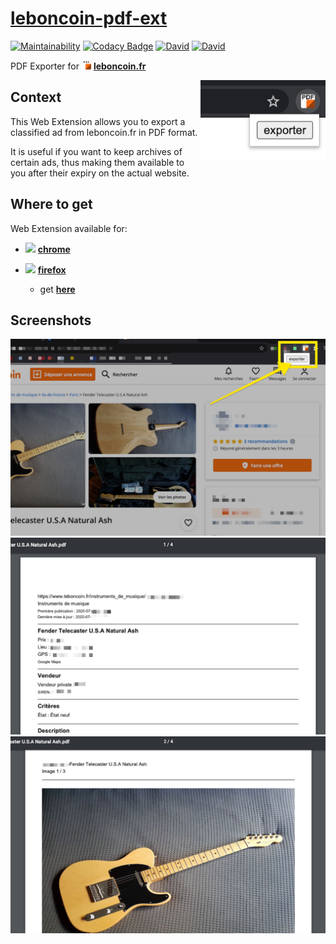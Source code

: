# [leboncoin-pdf-ext](https://github.com/bamdadsabbagh/leboncoin-pdf-ext)

[![Maintainability](https://api.codeclimate.com/v1/badges/90c2b2e5d1c33e53448d/maintainability)](https://codeclimate.com/github/bamdadsabbagh/leboncoin-pdf-ext/maintainability)
[![Codacy Badge](https://app.codacy.com/project/badge/Grade/541249b0c60f4948819bdde8906be1b5)](https://www.codacy.com/manual/bamdadsabbagh/leboncoin-pdf-ext?utm_source=github.com&amp;utm_medium=referral&amp;utm_content=bamdadsabbagh/leboncoin-pdf-ext&amp;utm_campaign=Badge_Grade)
[![David](https://img.shields.io/david/bamdadsabbagh/leboncoin-pdf-ext)](##)
[![David](https://img.shields.io/david/dev/bamdadsabbagh/leboncoin-pdf-ext)](##)

PDF Exporter for <img width=15 src="./src/assets/icon.png"> [**leboncoin.fr**](https://www.leboncoin.fr/)

<img align=right width=200 src="./assets/screenshots/promo_small.jpg">

## Context

This Web Extension allows you to export a classified ad from leboncoin.fr
in PDF format.

It is useful if you want to keep archives of certain ads,
thus making them available to you after their expiry on the actual website.

## Where to get

Web Extension available for:

- <img height=15 src="https://icons.iconarchive.com/icons/cornmanthe3rd/plex/256/Internet-chrome-icon.png"> [**chrome**](https://www.google.com/chrome/)

- <img height=15 src="https://icons.iconarchive.com/icons/cornmanthe3rd/plex/256/Internet-firefox-icon.png"> [**firefox**](https://www.mozilla.org/en-US/firefox/new/)
  - get [**here**](https://addons.mozilla.org/en-US/firefox/addon/leboncoin-pdf/)

## Screenshots

<p align=center>
  <img width=600 src="./assets/screenshots/001.jpg">
  <img width=600 src="./assets/screenshots/002.jpg">
  <img width=600 src="./assets/screenshots/003.jpg">
</p>
